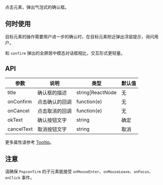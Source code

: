 
点击元素，弹出气泡式的确认框。

## 何时使用

目标元素的操作需要用户进一步的确认时，在目标元素附近弹出浮层提示，询问用户。

和 `confirm` 弹出的全屏居中模态对话框相比，交互形式更轻量。

## API

| 参数      | 说明                                     | 类型          | 默认值 |
|-----------|------------------------------------------|---------------|--------|
| title     | 确认框的描述                             | string\|ReactNode | 无     |
| onConfirm | 点击确认的回调                           | function(e)      | 无     |
| onCancel  | 点击取消的回调                           | function(e)      | 无     |
| okText    | 确认按钮文字                              | string        | 确定   |
| cancelText| 取消按钮文字                              | string        | 取消   |

更多属性请参考 [Tooltip](/components/tooltip/#API)。

## 注意

请确保 `Popconfirm` 的子元素能接受 `onMouseEnter`、`onMouseLeave`、`onFocus`、`onClick` 事件。
